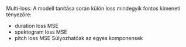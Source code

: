 Multi-loss:
A modell tanítása során külön loss mindegyik fontos kimeneti tényezőre:
+ duration loss MSE
+ spektogram loss MSE 
+ pitch loss MSE
Súlyozhatóak az egyes komponensek